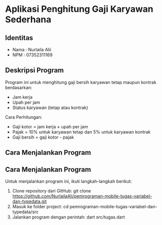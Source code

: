 # Aplikasi Penghitung Gaji Karyawan Sederhana

## Identitas
- Nama : Nurlaila Alii
- NPM  : 07352311169

## Deskripsi Program
Program ini untuk menghitung gaji bersih karyawan tetap maupun kontrak berdasarkan:
- Jam kerja
- Upah per jam
- Status karyawan (tetap atau kontrak)

Cara Perhitungan:
- Gaji kotor = jam kerja × upah per jam  
- Pajak = 10% untuk karyawan tetap dan 5% untuk karyawan kontrak  
- Gaji bersih = gaji kotor - pajak  

## Cara Menjalankan Program
## Cara Menjalankan Program
Untuk menjalankan program ini, ikuti langkah-langkah berikut:
1. Clone repository dari GitHub:
   git clone https://github.com/NurlailaAli/pemrograman-mobile-tugas-variabel-dan-typedata.git
2. Masuk ke folder project:
cd pemrograman-mobile-tugas-variabel-dan-typedata/src
3. Jalankan program dengan perintah:
dart src/tugas.dart